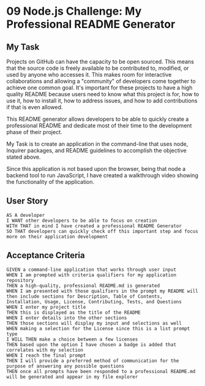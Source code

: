 # 09 Node.js Challenge: My Professional README Generator

## My Task

Projects on GitHub can have the capacity to be open sourced. This means that the source code is freely available to be contributed to, modified, or used by anyone who accesses it. This makes room for interactive collaborations and allowing a "community" of developers come together to achieve one common goal. It's important for these projects to have a high quality README because users need to know what this project is for, how to use it, how to install it, how to address issues, and how to add contributions if that is even allowed. 

This README generator allows developers to be able to quickly create a professional README and dedicate most of their time to the development phase of their project.

My Task is to create an application in the command-line that uses node, Inquirer packages, and README guidelines to accomplish the objective stated above.

Since this application is not based upon the browser, being that node a backend tool to run JavaScript, I have created a walkthrough video showing the functionality of the application.

## User Story

```
AS A developer
I WANT other developers to be able to focus on creation
WITH THAT in mind I have created a professional README Generator
SO THAT developers can quickly check off this important step and focus more on their application development
```

## Acceptance Criteria

```
GIVEN a command-line application that works through user input
WHEN I am prompted with criteria qualifiers for my application repository
THEN a high-quality, professional README.md is generated
WHEN I am presented with those qualifiers in the prompt my README will then include sections for Description, Table of Contents, Installation, Usage, License, Contributing, Tests, and Questions
WHEN I enter my project title
THEN this is displayed as the title of the README
WHEN I enter details into the other sections
THEN those sections will display my input and selections as well
WHEN making a selection for the License since this is a list prompt type
I WILL THEN make a choice between a few licenses
THEN based upon the option I have chosen a badge is added that correlates with my selection
WHEN I reach the final prompt
THEN I will provide a preferred method of communication for the purpose of answering any possible questions
THEN once all prompts have been responded to a professional README.md will be generated and appear in my file explorer
```